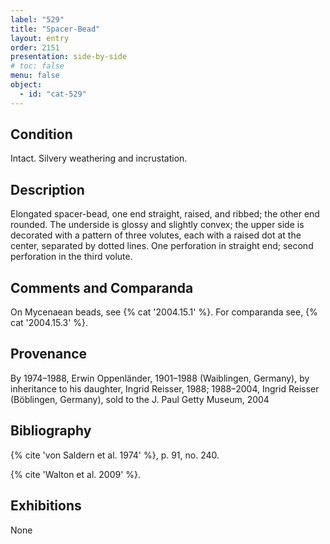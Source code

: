 ```yaml
---
label: "529"
title: "Spacer-Bead"
layout: entry
order: 2151
presentation: side-by-side
# toc: false
menu: false
object:
  - id: "cat-529"
---
```


## Condition

Intact. Silvery weathering and incrustation.

## Description

Elongated spacer-bead, one end straight, raised, and ribbed; the other end rounded. The underside is glossy and slightly convex; the upper side is decorated with a pattern of three volutes, each with a raised dot at the center, separated by dotted lines. One perforation in straight end; second perforation in the third volute.

## Comments and Comparanda

On Mycenaean beads, see {% cat '2004.15.1' %}. For comparanda see, {% cat '2004.15.3' %}.

## Provenance

By 1974–1988, Erwin Oppenländer, 1901–1988 (Waiblingen, Germany), by inheritance to his daughter, Ingrid Reisser, 1988; 1988–2004, Ingrid Reisser (Böblingen, Germany), sold to the J. Paul Getty Museum, 2004

## Bibliography

{% cite 'von Saldern et al. 1974' %}, p. 91, no. 240.

{% cite 'Walton et al. 2009' %}.

## Exhibitions

None